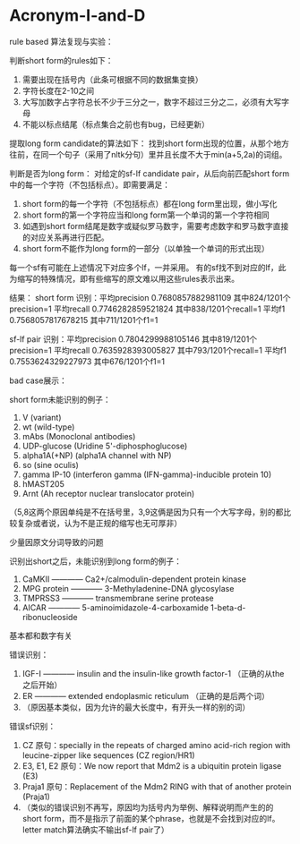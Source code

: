 # Acronym-I-and-D

rule based 算法复现与实验：

判断short form的rules如下：

1.  需要出现在括号内（此条可根据不同的数据集变换）
2.  字符长度在2-10之间
3.  大写加数字占字符总长不少于三分之一，数字不超过三分之二，必须有大写字母
4.  不能以标点结尾（标点集合之前也有bug，已经更新）

提取long form candidate的算法如下：
找到short form出现的位置，从那个地方往前，在同一个句子（采用了nltk分句）里并且长度不大于min(a+5,2a)的词组。

判断是否为long form：
对给定的sf-lf candidate pair，从后向前匹配short form中的每一个字符（不包括标点）。即需要满足：
1. short form的每一个字符（不包括标点）都在long form里出现，做小写化
2. short form的第一个字符应当和long form第一个单词的第一个字符相同
3. 如遇到short form结尾是数字或疑似罗马数字，需要考虑数字和罗马数字直接的对应关系再进行匹配。
4. short form不能作为long form的一部分（以单独一个单词的形式出现）

每一个sf有可能在上述情况下对应多个lf，一并采用。
有的sf找不到对应的lf，此为缩写的特殊情况，即有些缩写的原文难以用这些rules表示出来。


结果：
short form 识别：平均precision 0.7680857882981109 其中824/1201个precision=1  平均recall 0.7746282859521824 其中838/1201个recall=1  平均f1 0.7568057817678215  其中711/1201个f1=1

sf-lf pair 识别：平均precision 0.7804299988105146 其中819/1201个precision=1  平均recall 0.7635928393005827 其中793/1201个recall=1  平均f1 0.7553624329227973  其中676/1201个f1=1

bad case展示：

short form未能识别的例子：

1. V (variant)
2. wt (wild-type)
3. mAbs (Monoclonal antibodies)
4. UDP-glucose (Uridine 5'-diphosphoglucose)
5. alpha1A(+NP) (alpha1A channel with NP)
6. so (sine oculis)
7. gamma IP-10 (interferon gamma (IFN-gamma)-inducible protein 10)
8. hMAST205 
9. Arnt (Ah receptor nuclear translocator protein)

（5,8这两个原因单纯是不在括号里，3,9这俩是因为只有一个大写字母，别的都比较复杂或者说，认为不是正规的缩写也无可厚非）

少量因原文分词导致的问题

识别出short之后，未能识别到long form的例子：
1. CaMKII ———— Ca2+/calmodulin-dependent protein kinase
2. MPG protein ———— 3-Methyladenine-DNA glycosylase
3. TMPRSS3 ———— transmembrane serine protease
4. AICAR ———— 5-aminoimidazole-4-carboxamide 1-beta-d-ribonucleoside

基本都和数字有关

错误识别：
1. IGF-I ———— insulin and the insulin-like growth factor-1  （正确的从the之后开始）
2. ER ———— extended endoplasmic reticulum （正确的是后两个词）
3. （原因基本类似，因为允许的最大长度中，有开头一样的别的词）

错误sf识别：
1. CZ  原句：specially in the repeats of charged amino acid-rich region with leucine-zipper like sequences (CZ region/HR1)
2. E3, E1, E2  原句：We now report that Mdm2 is a ubiquitin protein ligase (E3)
3. Praja1  原句：Replacement of the Mdm2 RING with that of another protein (Praja1)
4. （类似的错误识别不再写，原因均为括号内为举例、解释说明而产生的的short form，而不是指示了前面的某个phrase，也就是不会找到对应的lf。letter match算法确实不输出sf-lf pair了）



